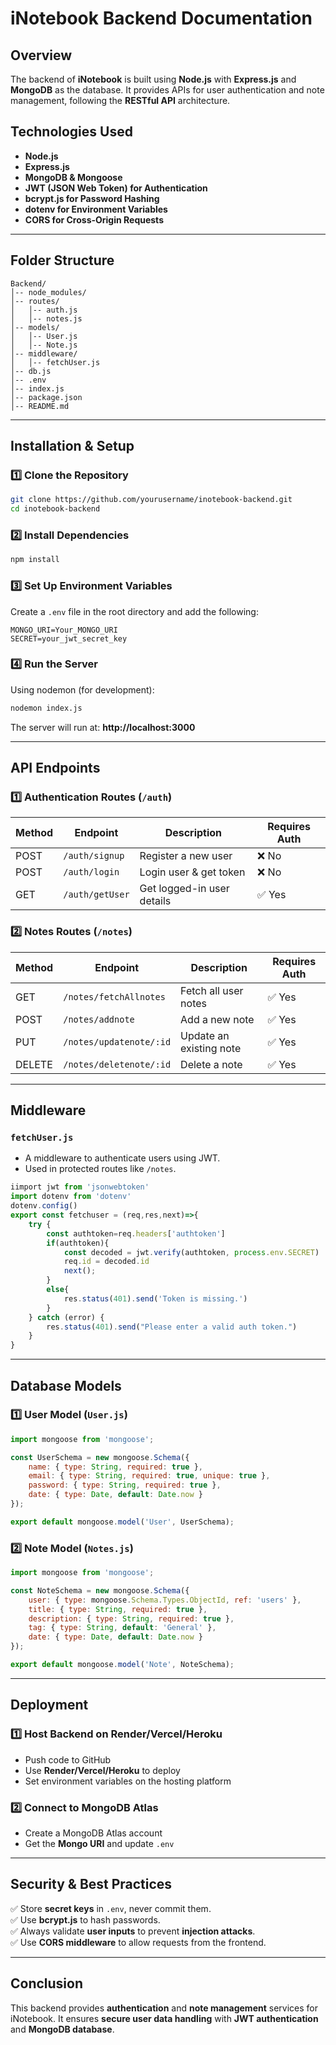 # iNotebook Backend Documentation

## Overview
The backend of **iNotebook** is built using **Node.js** with **Express.js** and **MongoDB** as the database. It provides APIs for user authentication and note management, following the **RESTful API** architecture.

## Technologies Used
- **Node.js**
- **Express.js**
- **MongoDB & Mongoose**
- **JWT (JSON Web Token) for Authentication**
- **bcrypt.js for Password Hashing**
- **dotenv for Environment Variables**
- **CORS for Cross-Origin Requests**

---

## Folder Structure
```
Backend/
│-- node_modules/
│-- routes/
│   │-- auth.js
│   │-- notes.js
│-- models/
│   │-- User.js
│   │-- Note.js
│-- middleware/
│   │-- fetchUser.js
│-- db.js
│-- .env
│-- index.js
│-- package.json
│-- README.md
```

---

## Installation & Setup
### 1️⃣ Clone the Repository
```sh
git clone https://github.com/yourusername/inotebook-backend.git
cd inotebook-backend
```

### 2️⃣ Install Dependencies
```sh
npm install
```

### 3️⃣ Set Up Environment Variables
Create a `.env` file in the root directory and add the following:
```env
MONGO_URI=Your_MONGO_URI
SECRET=your_jwt_secret_key
```

### 4️⃣ Run the Server
 Using nodemon (for development):
```sh
nodemon index.js
```
The server will run at: **http://localhost:3000**

---

## API Endpoints
### 1️⃣ Authentication Routes (`/auth`)
| Method | Endpoint          | Description                | Requires Auth |
|--------|------------------|---------------------------|--------------|
| POST   | `/auth/signup`    | Register a new user       | ❌ No        |
| POST   | `/auth/login`     | Login user & get token    | ❌ No        |
| GET    | `/auth/getUser`   | Get logged-in user details | ✅ Yes        |

### 2️⃣ Notes Routes (`/notes`)
| Method | Endpoint       | Description                 | Requires Auth |
|--------|---------------|-----------------------------|--------------|
| GET    | `/notes/fetchAllnotes`  | Fetch all user notes       | ✅ Yes       |
| POST   | `/notes/addnote`    | Add a new note             | ✅ Yes       |
| PUT    | `/notes/updatenote/:id` | Update an existing note | ✅ Yes       |
| DELETE | `/notes/deletenote/:id` | Delete a note           | ✅ Yes       |

---

## Middleware
### `fetchUser.js`
- A middleware to authenticate users using JWT.
- Used in protected routes like `/notes`.
```js
iimport jwt from 'jsonwebtoken'
import dotenv from 'dotenv'
dotenv.config()
export const fetchuser = (req,res,next)=>{
    try {
        const authtoken=req.headers['authtoken']
        if(authtoken){
            const decoded = jwt.verify(authtoken, process.env.SECRET)
            req.id = decoded.id
            next();
        }
        else{
            res.status(401).send('Token is missing.')
        }
    } catch (error) {
        res.status(401).send("Please enter a valid auth token.")
    }
}
```

---
## Database Models
### 1️⃣ User Model (`User.js`)
```js
import mongoose from 'mongoose';

const UserSchema = new mongoose.Schema({
    name: { type: String, required: true },
    email: { type: String, required: true, unique: true },
    password: { type: String, required: true },
    date: { type: Date, default: Date.now }
});

export default mongoose.model('User', UserSchema);
```

### 2️⃣ Note Model (`Notes.js`)
```js
import mongoose from 'mongoose';

const NoteSchema = new mongoose.Schema({
    user: { type: mongoose.Schema.Types.ObjectId, ref: 'users' },
    title: { type: String, required: true },
    description: { type: String, required: true },
    tag: { type: String, default: 'General' },
    date: { type: Date, default: Date.now }
});

export default mongoose.model('Note', NoteSchema);
```

---

## Deployment
### 1️⃣ Host Backend on **Render/Vercel/Heroku**
- Push code to GitHub
- Use **Render/Vercel/Heroku** to deploy
- Set environment variables on the hosting platform

### 2️⃣ Connect to **MongoDB Atlas**
- Create a MongoDB Atlas account
- Get the **Mongo URI** and update `.env`

---

## Security & Best Practices
✅ Store **secret keys** in `.env`, never commit them.  
✅ Use **bcrypt.js** to hash passwords.  
✅ Always validate **user inputs** to prevent **injection attacks**.  
✅ Use **CORS middleware** to allow requests from the frontend.

---

## Conclusion
This backend provides **authentication** and **note management** services for iNotebook. It ensures **secure user data handling** with **JWT authentication** and **MongoDB database**.


